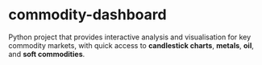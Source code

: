 # commodity-dashboard
Python project that provides interactive analysis and visualisation for key commodity markets, with quick access to **candlestick charts**, **metals**, **oil**, and **soft commodities**.
